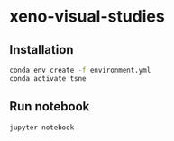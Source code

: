 # xeno-visual-studies

## Installation

```bash
conda env create -f environment.yml
conda activate tsne
```

## Run notebook

```bash
jupyter notebook
```
